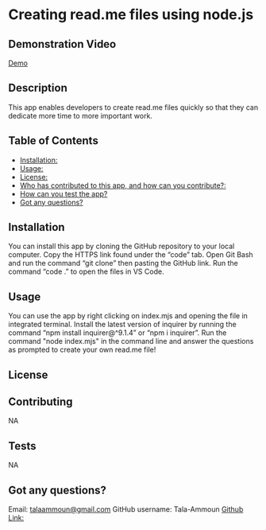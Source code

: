 
  # Creating read.me files using node.js
  
  ## Demonstration Video
  [Demo](readme_files_using_nodejs.webm)

  ## Description
  This app enables developers to create read.me files quickly so that they can dedicate more time to more important work.

  ## Table of Contents
  * [Installation:](##Installation) 
  * [Usage:](##Usage) 
  * [License:](##License)
  * [Who has contributed to this app, and how can you contribute?:](##Contributing)
  * [How can you test the app?](##Tests)
  * [Got any questions?](##Questions?)

  ## Installation
  You can install this app by cloning the GitHub repository to your local computer. Copy the HTTPS link found under the “code” tab. Open Git Bash and run the command “git clone” then pasting the GitHub link. Run the command “code .” to open the files in VS Code. 
  
  ## Usage
  You can use the app by right clicking on index.mjs and opening the file in integrated terminal. Install the latest version of inquirer by running the command “npm install inquirer@^9.1.4” or “npm i inquirer”. Run the command "node index.mjs" in the command line and answer the questions as prompted to create your own read.me file!

  ## License
  

  ## Contributing
  NA

  ## Tests
  NA

  ## Got any questions?
  Email: talaammoun@gmail.com
  GitHub username: Tala-Ammoun
  [Github Link:](https://github.com/Tala-Ammoun/Generate-a-readme-file-with-node-js.git)
